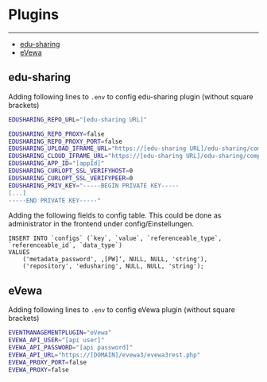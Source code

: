 # Plugins

---

- [edu-sharing](#section-1)
- [eVewa](#section-2)


<a name="section-1"></a>
## edu-sharing
Adding following lines to `.env` to config edu-sharing plugin (without square brackets)
```bash
EDUSHARING_REPO_URL="[edu-sharing URL]"

EDUSHARING_REPO_PROXY=false
EDUSHARING_REPO_PROXY_PORT=false
EDUSHARING_UPLOAD_IFRAME_URL="https://[edu-sharing URL]/edu-sharing/components/upload?reurl=IFRAME"
EDUSHARING_CLOUD_IFRAME_URL="https://[edu-sharing URL]/edu-sharing/components/search?applyDirectories=true&locale=utf-8&reurl=IFRAME"
EDUSHARING_APP_ID="[appId]"
EDUSHARING_CURLOPT_SSL_VERIFYHOST=0
EDUSHARING_CURLOPT_SSL_VERIFYPEER=0
EDUSHARING_PRIV_KEY="-----BEGIN PRIVATE KEY-----
[...]
-----END PRIVATE KEY-----"
```
Adding the following fields to config table. This could be done as administrator in the frontend under config/Einstellungen.
```
INSERT INTO `configs` (`key`, `value`, `referenceable_type`, `referenceable_id`, `data_type`)
VALUES
	('metadata_password', ‚[PW]‘, NULL, NULL, 'string'),
	('repository', 'edusharing', NULL, NULL, 'string'); 
```
<a name="section-1"></a>
## eVewa
Adding following lines to `.env` to config eVewa plugin (without square brackets)
```bash
EVENTMANAGEMENTPLUGIN="eVewa"
EVEWA_API_USER="[api user]"
EVEWA_API_PASSWORD="[api password]"
EVEWA_API_URL="https://[DOMAIN]/evewa3/evewa3rest.php"
EVEWA_PROXY_PORT=false
EVEWA_PROXY=false
```
